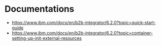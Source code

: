 # Documentations

* https://www.ibm.com/docs/en/b2b-integrator/6.2.0?topic=quick-start-guide
* https://www.ibm.com/docs/en/b2b-integrator/6.2.0?topic=container-setting-up-init-external-resources
